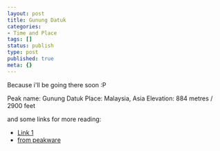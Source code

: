 ```yaml
---
layout: post
title: Gunung Datuk
categories:
- Time and Place
tags: []
status: publish
type: post
published: true
meta: {}
---
```

Because i'll be going there soon :P

Peak name: Gunung Datuk
Place: Malaysia, Asia
Elevation: 884 metres / 2900 feet

and some links for more reading:
<ul>
	<li><a href="http://www.mchwen.com/mountains/Mount%20Info/G%20Datuk/G%20Datuk.html">Link 1</a></li>
	<li><a href="http://www.peakware.com/peaks.html?pk=1857">from peakware</a></li>
</ul>
